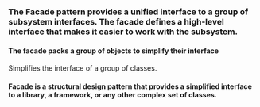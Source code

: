 ### The Facade pattern provides a unified interface to a group of subsystem interfaces. The facade defines a high-level interface that makes it easier to work with the subsystem.
#### The facade packs a group of objects to simplify their interface
Simplifies the interface of a group of classes.
#### Facade is a structural design pattern that provides a simplified interface to a library, a framework, or any other complex set of classes.
